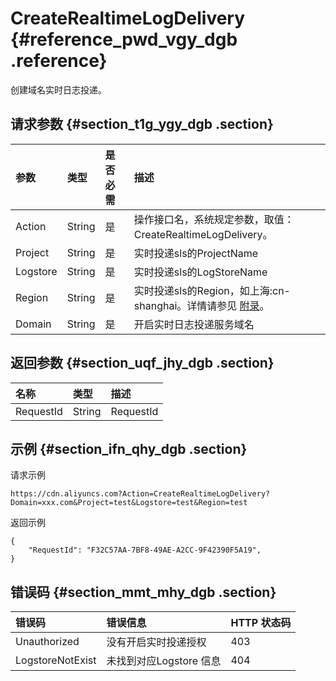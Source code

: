 # CreateRealtimeLogDelivery {#reference_pwd_vgy_dgb .reference}

创建域名实时日志投递。

## 请求参数 {#section_t1g_ygy_dgb .section}

|参数|类型|是否必需|描述|
|:-|:-|:---|:-|
|Action|String|是|操作接口名，系统规定参数，取值：CreateRealtimeLogDelivery。|
|Project|String|是|实时投递sls的ProjectName|
|Logstore|String|是|实时投递sls的LogStoreName|
|Region|String|是|实时投递sls的Region，如上海:cn-shanghai。详情请参见 [附录](../../../../intl.zh-CN/旧版API参考/附录.md#table_nnm_mcz_dgb)。|
|Domain|String|是|开启实时日志投递服务域名|

## 返回参数 {#section_uqf_jhy_dgb .section}

|名称|类型|描述|
|:-|:-|:-|
|RequestId|String|RequestId|

## 示例 {#section_ifn_qhy_dgb .section}

请求示例

```
https://cdn.aliyuncs.com?Action=CreateRealtimeLogDelivery?Domain=xxx.com&Project=test&Logstore=test&Region=test
```

返回示例

```
{
    "RequestId": "F32C57AA-7BF8-49AE-A2CC-9F42390F5A19",
}
```

## 错误码 {#section_mmt_mhy_dgb .section}

|错误码|错误信息|HTTP 状态码|
|:--|:---|:-------|
|Unauthorized|没有开启实时投递授权|403|
|LogstoreNotExist|未找到对应Logstore 信息|404|


